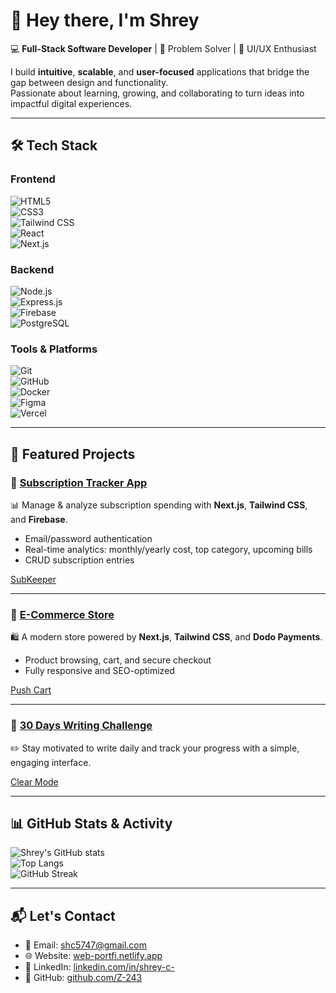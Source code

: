 # 👋 Hey there, I'm **Shrey**  

💻 **Full-Stack Software Developer** | 🚀 Problem Solver | 🎨 UI/UX Enthusiast  

I build **intuitive**, **scalable**, and **user-focused** applications that bridge the gap between design and functionality.  
Passionate about learning, growing, and collaborating to turn ideas into impactful digital experiences.  

---

## 🛠 Tech Stack  

### **Frontend**
![HTML5](https://img.shields.io/badge/HTML5-E34F26?style=for-the-badge&logo=html5&logoColor=white)  
![CSS3](https://img.shields.io/badge/CSS3-1572B6?style=for-the-badge&logo=css3&logoColor=white)  
![Tailwind CSS](https://img.shields.io/badge/Tailwind_CSS-38B2AC?style=for-the-badge&logo=tailwind-css&logoColor=white)  
![React](https://img.shields.io/badge/React-61DAFB?style=for-the-badge&logo=react&logoColor=black)  
![Next.js](https://img.shields.io/badge/Next.js-000000?style=for-the-badge&logo=next.js&logoColor=white)  

### **Backend**
![Node.js](https://img.shields.io/badge/Node.js-339933?style=for-the-badge&logo=node.js&logoColor=white)  
![Express.js](https://img.shields.io/badge/Express.js-000000?style=for-the-badge&logo=express&logoColor=white)  
![Firebase](https://img.shields.io/badge/Firebase-FFCA28?style=for-the-badge&logo=firebase&logoColor=black)  
![PostgreSQL](https://img.shields.io/badge/PostgreSQL-4169E1?style=for-the-badge&logo=postgresql&logoColor=white)  

### **Tools & Platforms**
![Git](https://img.shields.io/badge/Git-F05032?style=for-the-badge&logo=git&logoColor=white)  
![GitHub](https://img.shields.io/badge/GitHub-181717?style=for-the-badge&logo=github&logoColor=white)  
![Docker](https://img.shields.io/badge/Docker-2496ED?style=for-the-badge&logo=docker&logoColor=white)  
![Figma](https://img.shields.io/badge/Figma-F24E1E?style=for-the-badge&logo=figma&logoColor=white)  
![Vercel](https://img.shields.io/badge/Vercel-000000?style=for-the-badge&logo=vercel&logoColor=white)  

---

## 📌 Featured Projects  

### 🔹 [Subscription Tracker App](#)  
📊 Manage & analyze subscription spending with **Next.js**, **Tailwind CSS**, and **Firebase**.  
- Email/password authentication  
- Real-time analytics: monthly/yearly cost, top category, upcoming bills  
- CRUD subscription entries

[SubKeeper](https://sub-keeper.netlify.app/)

---

### 🔹 [E-Commerce Store](#)  
🛍 A modern store powered by **Next.js**, **Tailwind CSS**, and **Dodo Payments**.  
- Product browsing, cart, and secure checkout  
- Fully responsive and SEO-optimized  

[Push Cart](https://clear-mode.netlify.app/)

---

### 🔹 [30 Days Writing Challenge](#)  
✏️ Stay motivated to write daily and track your progress with a simple, engaging interface.  

[Clear Mode](https://clear-mode.netlify.app/)

---

## 📊 GitHub Stats & Activity  

![Shrey's GitHub stats](https://github-readme-stats.vercel.app/api?username=Z-243&show_icons=true&theme=radical)  
![Top Langs](https://github-readme-stats.vercel.app/api/top-langs/?username=Z-243&layout=compact&theme=radical)  
![GitHub Streak](https://github-readme-streak-stats.herokuapp.com?user=Z-243&theme=radical)  

---

## 📬 Let's Contact

- 📧 Email: [shc5747@gmail.com](mailto:shc5747@gmail.com)
- 🌐 Website: [web-portfi.netlify.app](https://web-portfi.netlify.app/)
- 💼 LinkedIn: [linkedin.com/in/shrey-c-](https://www.linkedin.com/in/shrey-c-/)
- 🐙 GitHub: [github.com/Z-243](https://github.com/Z-243)

